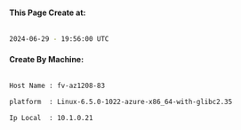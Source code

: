 
   
#### This Page Create at:

```bash

2024-06-29 - 19:56:00 UTC

```

#### Create By Machine:

```bash

Host Name : fv-az1208-83

platform  : Linux-6.5.0-1022-azure-x86_64-with-glibc2.35

Ip Local  : 10.1.0.21

```

